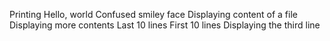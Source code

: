 Printing Hello, world
Confused smiley face
Displaying content of a file
Displaying more contents
Last 10 lines
First 10 lines
Displaying the third line
